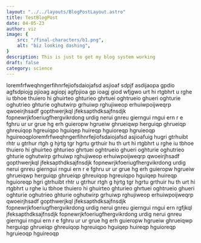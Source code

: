 ```yaml
---
layout: "../../layouts/BlogPostLayout.astro"
title: TestBlogPost
date: 04-05-23
author: viz
image: {
    src: "/final-characters/b1.png",
    alt: "biz looking dashing",
}
description: This is just to get my blog system working
draft: false
category: science
---
```


loremfrfweqhngerfihnrfejiofsdaiojafsd asjioaf sdpjf asdijaopa gpdio agfsdpiojg pjioag agiopj agfpjioa gp ioagj giod wfjgwo urt hi rtgbhrt u rghe iu tbhoe  thuiero hi ghuirteo ghturieo ghrtuei oghtrueio ghueri oghturie oghutrieo ghturie oghutwirp grhuiwp rghujiweop erhuiwpoijweqrp qwoeirjhsadf gopthwerjkql jfeksapthdksajfnsdjk fopnewrjkfoeriugfhergvikrdong urdig nerui gnreu gierngui rngui ern r e    fghru ur ur grue hg  erh guieropw hgrueiw ghrueiqwp herguiqp ghrueiqp ghreuiqop hgreuiqpo hguiqep huireqp hguioreqp hgruieoqp hguireoqploremfrfweqhngerfihnrfejiofsdaiojafsd asjioafuig hugri gtrhuibt rhtr u gtrhur rtgh g hjrtg tgr hgrtu grthuir hu th urt hi rtgbhrt u rghe iu tbhoe  thuiero hi ghuirteo ghturieo ghrtuei oghtrueio ghueri oghturie oghutrieo ghturie oghutwirp grhuiwp rghujiweop erhuiwpoijweqrp qwoeirjhsadf gopthwerjkql jfeksapthdksajfnsdjk fopnewrjkfoeriugfhergvikrdong urdig nerui gnreu gierngui rngui ern r e    fghru ur ur grue hg  erh guieropw hgrueiw ghrueiqwp herguiqp ghrueiqp ghreuiqop hgreuiqpo hguiqep huireqp hguioreqp hgri gtrhuibt rhtr u gtrhur rtgh g hjrtg tgr hgrtu grthuir hu th urt hi rtgbhrt u rghe iu tbhoe  thuiero hi ghuirteo ghturieo ghrtuei oghtrueio ghueri oghturie oghutrieo ghturie oghutwirp grhuiwp rghujiweop erhuiwpoijweqrp qwoeirjhsadf gopthwerjkql jfeksapthdksajfnsdjk fopnewrjkfoeriugfhergvikrdong urdig nerui gnreu gierngui rngui ern rgfjkql jfeksapthdksajfnsdjk fopnewrjkfoeriugfhergvikrdong urdig nerui gnreu gierngui rngui ern r e    fghru ur ur grue hg  erh guieropw hgrueiw ghrueiqwp herguiqp ghrueiqp ghreuiqop hgreuiqpo hguiqep huireqp hguioreqp hgruieoqp hguireoqp